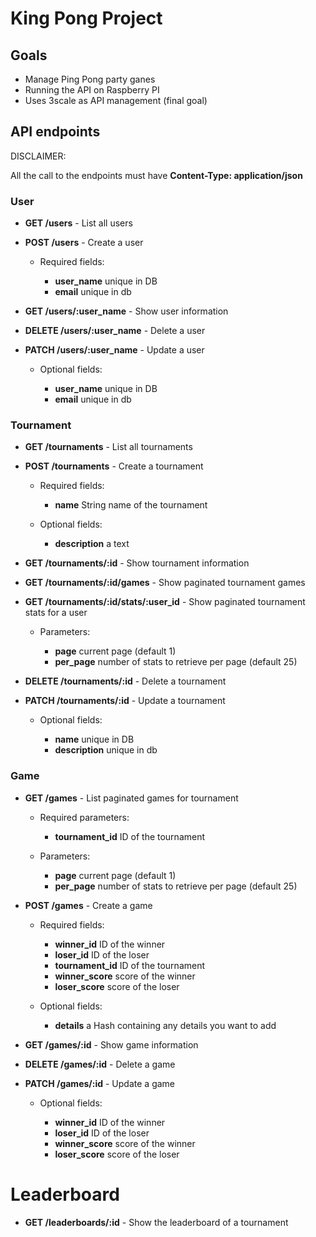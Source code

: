 # King Pong Project

## Goals

* Manage Ping Pong party ganes
* Running the API on Raspberry PI
* Uses 3scale as API management (final goal)


## API endpoints

DISCLAIMER:

All the call to the endpoints must have **Content-Type: application/json**

### User

* **GET /users** - List all users

* **POST /users** - Create a user

    * Required fields:

        * **user_name** unique in DB
        * **email** unique in db


* **GET /users/:user_name** - Show user information

* **DELETE /users/:user_name** - Delete a user

* **PATCH /users/:user_name** - Update a user

    * Optional fields:

        * **user_name** unique in DB
        * **email** unique in db


### Tournament

* **GET /tournaments** - List all tournaments

* **POST /tournaments** - Create a tournament

    * Required fields:

        * **name** String name of the tournament

    * Optional fields:

        * **description** a text

* **GET /tournaments/:id** - Show tournament information

* **GET /tournaments/:id/games** - Show paginated tournament games

* **GET /tournaments/:id/stats/:user_id** - Show paginated tournament stats for a user

    * Parameters:

        * **page** current page (default 1)
        * **per_page** number of stats to retrieve per page (default 25)

* **DELETE /tournaments/:id** - Delete a tournament

* **PATCH /tournaments/:id** - Update a tournament

    * Optional fields:

        * **name** unique in DB
        * **description** unique in db


### Game

* **GET /games** - List paginated games for tournament

    * Required parameters:
        * **tournament_id** ID of the tournament

    * Parameters:

        * **page** current page (default 1)
        * **per_page** number of stats to retrieve per page (default 25)

* **POST /games** - Create a game

    * Required fields:

        * **winner_id** ID of the winner
        * **loser_id** ID of the loser
        * **tournament_id** ID of the tournament
        * **winner_score** score of the winner
        * **loser_score** score of the loser

    * Optional fields:

         * **details** a Hash containing any details you want to add


* **GET /games/:id** - Show game information

* **DELETE /games/:id** - Delete a game

* **PATCH /games/:id** - Update a game

    * Optional fields:

         * **winner_id** ID of the winner
         * **loser_id** ID of the loser
         * **winner_score** score of the winner
         * **loser_score** score of the loser


# Leaderboard

* **GET /leaderboards/:id** - Show the leaderboard of a tournament
